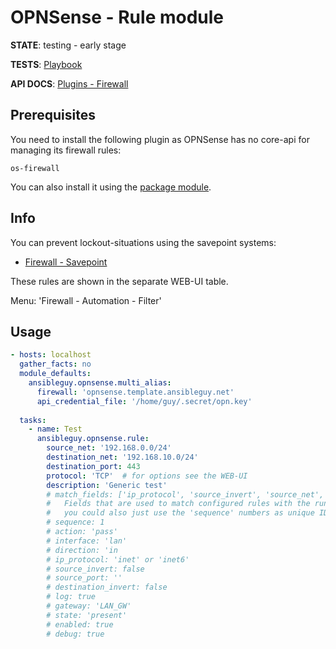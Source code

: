 # OPNSense - Rule module

**STATE**: testing - early stage

**TESTS**: [Playbook](https://github.com/ansibleguy/collection_opnsense/blob/stable/tests/rule.yml)

**API DOCS**: [Plugins - Firewall](https://docs.opnsense.org/development/api/plugins/firewall.html)

## Prerequisites

You need to install the following plugin as OPNSense has no core-api for managing its firewall rules:
```
os-firewall
```

You can also install it using the [package module](https://github.com/ansibleguy/collection_opnsense/blob/stable/docs/use_package.md).

## Info

You can prevent lockout-situations using the savepoint systems:

- [Firewall - Savepoint](https://github.com/ansibleguy/collection_opnsense/blob/stable/docs/use_firewall_savepoint.md)

These rules are shown in the separate WEB-UI table.

Menu: 'Firewall - Automation - Filter'

## Usage

```yaml
- hosts: localhost
  gather_facts: no
  module_defaults:
    ansibleguy.opnsense.multi_alias:
      firewall: 'opnsense.template.ansibleguy.net'
      api_credential_file: '/home/guy/.secret/opn.key'
  
  tasks:
    - name: Test
      ansibleguy.opnsense.rule:
        source_net: '192.168.0.0/24'
        destination_net: '192.168.10.0/24'
        destination_port: 443
        protocol: 'TCP'  # for options see the WEB-UI
        description: 'Generic test'
        # match_fields: ['ip_protocol', 'source_invert', 'source_net', 'description']
        #   Fields that are used to match configured rules with the running config - if any of those fields are changed, the module will think it's a new rule
        #   you could also just use the 'sequence' numbers as unique IDs..
        # sequence: 1
        # action: 'pass'
        # interface: 'lan'
        # direction: 'in
        # ip_protocol: 'inet' or 'inet6'
        # source_invert: false
        # source_port: ''
        # destination_invert: false
        # log: true
        # gateway: 'LAN_GW'
        # state: 'present'
        # enabled: true
        # debug: true
```
